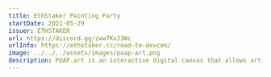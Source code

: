 ```yaml
---
title: EthStaker Painting Party
startDate: 2021-05-29
issuer: ETHSTAKER
url: https://discord.gg/zww7KvJ3Wc
urlInfo: https://ethstaker.cc/road-to-devcon/
image: ../../../assets/images/poap-art.png
description: POAP.art is an interactive digital canvas that allows artists of all skill levels to collaborate, create original pieces of pixel art, and mint them as NFTs! Join the event to drop some pixels, hear from Devcon and EthStaker community, and potentially win a chance to participate in the following Trivia game Quest!
---
```

